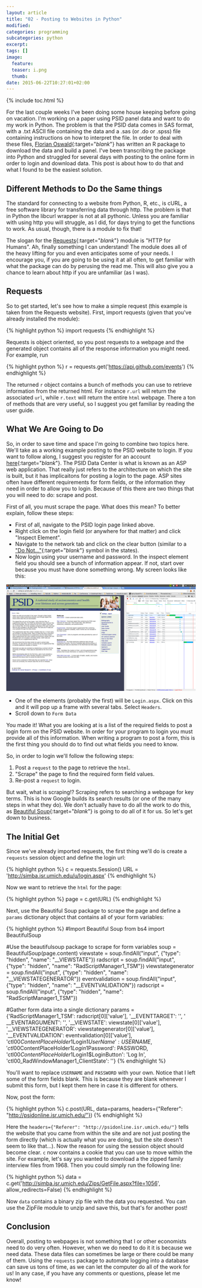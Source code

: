 ```yaml
---
layout: article
title: "02 - Posting to Websites in Python"
modified:
categories: programming
subcategories: python
excerpt:
tags: []
image:
  feature:
  teaser: i.png
  thumb:
date: 2015-06-22T10:27:01+02:00
---
```

{% include toc.html %}

For the last couple weeks I've been doing some house keeping before going on vacation.  I'm working on a paper using PSID panel data and want to do my work in Python.  The problem is that the PSID data comes in SAS format, with a .txt ASCII file containing the data and a .sas (or .do or .spss) file containing instructions on how to interpret the file.  In order to deal with these files, [Florian Oswald](https://floswald.github.io/){:target="_blank_"} has written an R package to download the data and build a panel.  I've been transcribing the package into Python and struggled for several days with posting to the online form in order to login and download data.  This post is about how to do that and what I found to be the easiest solution.

Different Methods to Do the Same things
---------------------------------------
The standard for connecting to a website from Python, R, etc., is cURL, a free software library for transferring data through http.  The problem is that in Python the libcurl wrapper is not at all pythonic.  Unless you are familiar with using http you will struggle, as I did, for days trying to get the functions to work.  As usual, though, there is a module to fix that!

The slogan for the [Requests](http://docs.python-requests.org/en/latest/){:target="_blank_"} module is "HTTP for Humans".  Ah, finally something I can understand!  The module does all of the heavy lifting for you and even anticipates some of your needs.  I encourage you, if you are going to be using it at all often, to get familiar with what the package can do by perusing the read me.  This will also give you a chance to learn about http if you are unfamiliar (as I was).

Requests
---------
So to get started, let's see how to make a simple request (this example is taken from the Requests website).  First, import requests (given that you've already installed the module):

{% highlight python %}
import requests
{% endhighlight %}

Requests is object oriented, so you post requests to a webpage and the generated object contains all of the response information you might need.  For example, run

{% highlight python %}
r = requests.get('https://api.github.com/events')
{% endhighlight %}

The returned `r` object contains a bunch of methods you can use to retrieve information from the returned html.  For instance `r.url` will return the associated `url`, while `r.text` will return the entire `html` webpage.  There a ton of methods that are very useful, so I suggest you get familiar by reading the user guide.

What We Are Going to Do
-------------
So, in order to save time and space I'm going to combine two topics here.  We'll take as a working example posting to the PSID website to login.  If you want to follow along, I suggest you register for an account [here](http://simba.isr.umich.edu/U/Login.aspx){:target="_blank_"}.  The PSID Data Center is what is known as an ASP web application.  That really just refers to the architecture on which the site is built, but it has implicaitons for posting a login to the page.  ASP sites often have different requirements for form fields, or the information they need in order to allow you to login.  Because of this there are two things that you will need to do: scrape and post.

First of all, you must scrape the page.  What does this mean?  To better explain, follow these steps:

* First of all, navigate to the PSID login page linked above.
* Right click on the login field (or anywhere for that matter) and click "Inspect Element".
* Navigate to the network tab and click on the clear button (similar to a ["Do Not..."](https://www.google.fr/webhp?sourceid=chrome-instant&ion=1&espv=2&ie=UTF-8#q=do%20not%20sign){:target="_blank_"} symbol in the states).
* Now login using your username and password.  In the inspect element field you should see a bunch of information appear.  If not, start over because you must have done something wrong.  My screen looks like this:

![Screen](/images/post_screen.png)

* One of the elements (probably the first) will be `Login.aspx`.  Click on this and it will pop up a frame with several tabs.  Select `Headers`.
* Scroll down to `Form Data`

You made it!  What you are looking at is a list of the required fields to post a login form on the PSID website.  In order for your program to login you must provide all of this information.  When writing a program to post a form, this is the first thing you should do to find out what fields you need to know.

So, in order to login we'll follow the following steps:

1. Post a `request` to the page to retrieve the `html`.
2. "Scrape" the page to find the required form field values.
3. Re-post a `request` to login.

But wait, what is scraping!?  Scraping refers to searching a webpage for key terms.  This is how Google builds its search results (or one of the many steps in what they do).  We don't actually have to do all the work to do this, as [Beautiful Soup](http://www.crummy.com/software/BeautifulSoup/){:target="_blank_"} is going to do all of it for us.  So let's get down to business.

The Initial Get
---------------
Since we've already imported requests, the first thing we'll do is create a `requests` session object and define the login url:

{% highlight python %}
c = requests.Session()
URL = 'http://simba.isr.umich.edu/u/login.aspx'
{% endhighlight %}

Now we want to retrieve the `html` for the page:

{% highlight python %}
page = c.get(URL)
{% endhighlight %}

Next, use the Beautiful Soup package to scrape the page and define a `params` dictionary object that contains all of your form variables:

{% highlight python %}
#Import Beautiful Soup
from bs4 import BeautifulSoup

#Use the beautifulsoup package to scrape for form variables
soup = BeautifulSoup(page.content)
viewstate = soup.findAll("input", {"type": "hidden",
                         "name": "__VIEWSTATE"})
radscript = soup.findAll("input", {"type": "hidden",
                         "name": "RadScriptManager1_TSM"})
viewstategenerator = soup.findAll("input", {"type": "hidden",
                                  "name": "__VIEWSTATEGENERATOR"})
eventvalidation = soup.findAll("input", {"type": "hidden",
                               "name": "__EVENTVALIDATION"})
radscript = soup.findAll("input", {"type": "hidden", "name":
                         "RadScriptManager1_TSM"})

#Gather form data into a single dictionary
params = {'RadScriptManager1_TSM': radscript[0]['value'],
          '__EVENTTARGET': '',
          ' __EVENTARGUMENT': '',
          '__VIEWSTATE': viewstate[0]['value'],
          '__VIEWSTATEGENERATOR': viewstategenerator[0]['value'],
          '__EVENTVALIDATION': eventvalidation[0]['value'],
          'ctl00$ContentPlaceHolder1$Login1$UserName': USERNAME,
          'ctl00$ContentPlaceHolder1$Login1$Password': PASSWORD,
          'ctl00$ContentPlaceHolder1$Login1$LoginButton': 'Log In',
          'ctl00_RadWindowManager1_ClientState': ''}
{% endhighlight %}

You'll want to replace `USERNAME` and `PASSWORD` with your own.  Notice that I left some of the form fields blank.  This is because they are blank whenever I submit this form, but I kept them here in case it is different for others.

Now, post the form:

{% highlight python %}
c.post(URL, data=params, headers={"Referer": "http://psidonline.isr.umich.edu/"})
{% endhighlight %}

Here the `headers={"Referer": "http://psidonline.isr.umich.edu/"}` tells the website that you came from within the site and are not just posting the form directly (which is actually what you are doing, but the site doesn't seem to like that...).  Now the reason for using the session object should become clear.  `c` now contains a cookie that you can use to move within the site.  For example, let's say you wanted to download a the zipped family interview files from 1968.  Then you could simply run the following line:

{% highlight python %}
data = c.get('http://simba.isr.umich.edu/Zips/GetFile.aspx?file=1056',
             allow_redirects=False)
{% endhighlight %}

Now `data` contains a binary zip file with the data you requested.  You can use the ZipFile module to unzip and save this, but that's for another post!

Conclusion
----------
Overall, posting to webpages is not something that I or other economists need to do very often.  However, when we do need to do it it is because we need data.  These data files can sometimes be large or there could be many of them.  Using the `requests` package to automate logging into a database can save us tons of time, as we can let the computer do all of the work for us!  In any case, if you have any comments or questions, please let me know!
